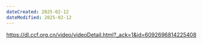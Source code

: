 ```yaml
---
dateCreated: 2025-02-12
dateModified: 2025-02-12
---
```

https://dl.ccf.org.cn/video/videoDetail.html?_ack=1&id=6092696814225408
